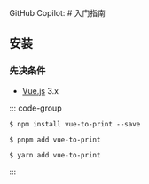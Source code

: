 GitHub Copilot: # 入门指南

## 安装

### 先决条件

- [Vue.js](https://vuejs.org/) 3.x

::: code-group

```shell [npm]
$ npm install vue-to-print --save
```

```shell
$ pnpm add vue-to-print
```

```shell [yarn]
$ yarn add vue-to-print
```

:::

